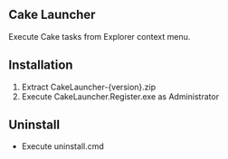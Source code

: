 ## Cake Launcher

Execute Cake tasks from Explorer context menu.

## Installation

1. Extract CakeLauncher-{version}.zip
2. Execute CakeLauncher.Register.exe as Administrator

## Uninstall

- Execute uninstall.cmd